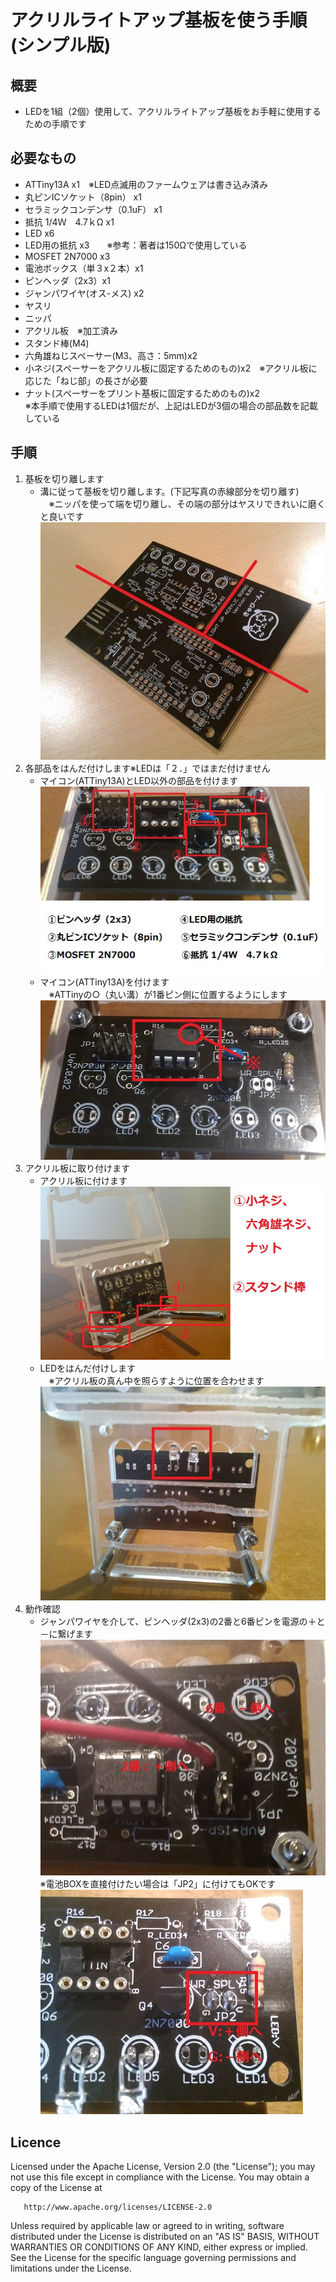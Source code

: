 ﻿アクリルライトアップ基板を使う手順(シンプル版)
====

## 概要

* LEDを1組（2個）使用して、アクリルライトアップ基板をお手軽に使用するための手順です

## 必要なもの

* ATTiny13A x1　※LED点滅用のファームウェアは書き込み済み  
* 丸ピンICソケット（8pin） x1
* セラミックコンデンサ（0.1uF） x1
* 抵抗 1/4Ｗ　4.7ｋΩ x1
* LED x6 
* LED用の抵抗 x3　　※参考：著者は150Ωで使用している 
* MOSFET 2N7000 x3
* 電池ボックス（単３x２本）x1
* ピンヘッダ（2x3）x1 
* ジャンパワイヤ(オス-メス) x2
* ヤスリ
* ニッパ
* アクリル板　※加工済み  
* スタンド棒(M4)  
* 六角雄ねじスペーサー(M3、高さ：5mm)x2  
* 小ネジ(スペーサーをアクリル板に固定するためのもの)x2　※アクリル板に応じた「ねじ部」の長さが必要  
* ナット(スペーサーをプリント基板に固定するためのもの)x2  
※本手順で使用するLEDは1個だが、上記はLEDが3個の場合の部品数を記載している  

## 手順

1. 基板を切り離します  
   * 溝に従って基板を切り離します。(下記写真の赤線部分を切り離す)  
   　※ニッパを使って端を切り離し、その端の部分はヤスリできれいに磨くと良いです  
![CutBoard](images/cut_board.jpg "CutBoard")
2. 各部品をはんだ付けします※LEDは「２．」ではまだ付けません  
   * マイコン(ATTiny13A)とLED以外の部品を付けます  
![Handa1](images/handa1.jpg "Handa1")  
   * マイコン(ATTiny13A)を付けます  
   　※ATTinyの○（丸い溝）が1番ピン側に位置するようにします  
![PutTiny13A](images/putTiny13A.jpg "PutTiny13A")  
3. アクリル板に取り付けます  
   * アクリル板に付けます  
![EquipAcrylicBoard](images/AcrylicBoard.jpg "EquipAcrylicBoard")  
   * LEDをはんだ付けします  
   　※アクリル板の真ん中を照らすように位置を合わせます  
![InstallLED](images/installLed.jpg "InstallLED")  
4. 動作確認  
   * ジャンパワイヤを介して、ピンヘッダ(2x3)の2番と6番ピンを電源の＋と－に繋げます  
![InstallPower](images/InstallPower.jpg "InstallPower")  
   ※電池BOXを直接付けたい場合は「JP2」に付けてもOKです  
![DirectPower](images/DirectPower.jpg "DirectPower")

## Licence

   Licensed under the Apache License, Version 2.0 (the "License");
   you may not use this file except in compliance with the License.
   You may obtain a copy of the License at

       http://www.apache.org/licenses/LICENSE-2.0

   Unless required by applicable law or agreed to in writing, software
   distributed under the License is distributed on an "AS IS" BASIS,
   WITHOUT WARRANTIES OR CONDITIONS OF ANY KIND, either express or implied.
   See the License for the specific language governing permissions and
   limitations under the License.

